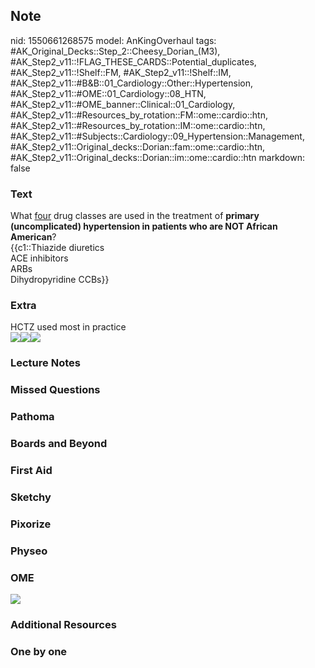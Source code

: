 ## Note
nid: 1550661268575
model: AnKingOverhaul
tags: #AK_Original_Decks::Step_2::Cheesy_Dorian_(M3), #AK_Step2_v11::!FLAG_THESE_CARDS::Potential_duplicates, #AK_Step2_v11::!Shelf::FM, #AK_Step2_v11::!Shelf::IM, #AK_Step2_v11::#B&B::01_Cardiology::Other::Hypertension, #AK_Step2_v11::#OME::01_Cardiology::08_HTN, #AK_Step2_v11::#OME_banner::Clinical::01_Cardiology, #AK_Step2_v11::#Resources_by_rotation::FM::ome::cardio::htn, #AK_Step2_v11::#Resources_by_rotation::IM::ome::cardio::htn, #AK_Step2_v11::#Subjects::Cardiology::09_Hypertension::Management, #AK_Step2_v11::Original_decks::Dorian::fam::ome::cardio::htn, #AK_Step2_v11::Original_decks::Dorian::im::ome::cardio::htn
markdown: false

### Text
<div>
  What <u>four</u> drug classes are used in the treatment of
  <b>primary (uncomplicated) hypertension in patients who are NOT
  African American</b>?
</div>
<div>
  {{c1::Thiazide diuretics
  <div>
    ACE inhibitors
  </div>
  <div>
    ARBs
  </div>
  <div>
    Dihydropyridine CCBs}}
  </div>
</div>

### Extra
<div>
  HCTZ used most in practice
</div>
<div><img src="paste-120254789320707.jpg"><img src=
"paste-120559731998723.jpg"><img src=
"paste-120761595461635_1475688242543.jpg"></div>

### Lecture Notes


### Missed Questions


### Pathoma


### Boards and Beyond


### First Aid


### Sketchy


### Pixorize


### Physeo


### OME
<div class="ome-widget">
  <a href=
  "https://onlinemeded.org/spa/cardiology?ref=anki"><img src=
  "_OME_AnkiFlashcards_Topic_5.png"></a>
</div>

### Additional Resources


### One by one

